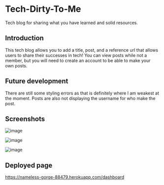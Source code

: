 # Tech-Dirty-To-Me
Tech blog for sharing what you have learned and solid resources.

## Introduction
This tech blog allows you to add a title, post, and a reference url that allows users to share their successes in tech! You can view posts while not a member, but you will need to create an account to be able to make your own posts.

## Future development
There are still some styling errors as that is definitely where I am weakest at the moment. Posts are also not displaying the username for who make the post.
## Screenshots
![image](https://user-images.githubusercontent.com/60822996/123718531-ff727900-d844-11eb-9cda-bc5168bdb3a8.png)

![image](https://user-images.githubusercontent.com/60822996/123718561-17e29380-d845-11eb-8b30-6626c73f44d9.png)

![image](https://user-images.githubusercontent.com/60822996/123718617-41032400-d845-11eb-92cf-2b06533c0e37.png)

## Deployed page
https://nameless-gorge-88479.herokuapp.com/dashboard